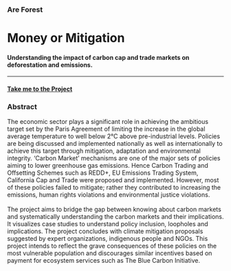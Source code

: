 ### Are Forest
# Money or Mitigation
#### Understanding the impact of carbon cap and trade markets on deforestation and emissions.
---------------------------------------------------------------------------------------------

#### [Take me to the Project](https://salonieshah.github.io/money-or-mitigation/)

### Abstract
The economic sector plays a significant role in achieving the ambitious target set by the Paris Agreement of limiting the increase in the global average temperature to well below 2°C above pre-industrial levels. Policies are being discussed and implemented nationally as well as internationally to achieve this target through mitigation, adaptation and environmental integrity. ‘Carbon Market’ mechanisms are one of the major sets of policies aiming to lower greenhouse gas emissions. Hence Carbon Trading and Offsetting Schemes such as REDD+, EU Emissions Trading System, California Cap and Trade were proposed and implemented. However, most of these policies failed to mitigate; rather they contributed to increasing the emissions, human rights violations and environmental justice violations.
<br><br>
The project aims to bridge the gap between knowing about carbon markets and systematically understanding the carbon markets and their implications. It visualizes case studies to understand policy inclusion, loopholes and implications. The project concludes with climate mitigation proposals suggested by expert organizations, indigenous people and NGOs. This project intends to reflect the grave consequences of these policies on the most vulnerable population and discourages similar incentives based on payment for ecosystem services such as The Blue Carbon Initiative. 
<br>







